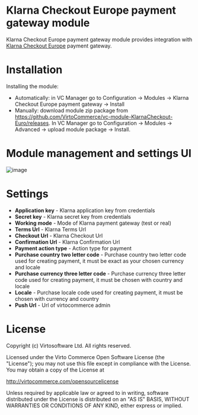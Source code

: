 # Klarna Checkout Europe payment gateway module
Klarna Checkout Europe payment gateway module provides integration with <a href="https://www.klarna.com" target="_blank">Klarna Checkout Europe</a> payment gateway. 

# Installation
Installing the module:
* Automatically: in VC Manager go to Configuration -> Modules -> Klarna Checkout Europe payment gateway -> Install
* Manually: download module zip package from https://github.com/VirtoCommerce/vc-module-KlarnaCheckout-Euro/releases. In VC Manager go to Configuration -> Modules -> Advanced -> upload module package -> Install.

# Module management and settings UI
![image](https://cloud.githubusercontent.com/assets/5801549/16420018/68299178-3d58-11e6-94ff-77e6e22be134.png)

# Settings
* **Application key** - Klarna application key from credentials
* **Secret key** - Klarna secret key from credentials
* **Working mode** - Mode of Klarna payment gateway (test or real)
* **Terms Url** - Klarna Terms Url
* **Checkout Url** - Klarna Checkout Url
* **Confirmation Url** - Klarna Confirmation Url
* **Payment action type** - Action type for payment
* **Purchase country two letter code** - Purchase country two letter code used for creating payment, it must be exact as your chosen currency and locale
* **Purchase currency three letter code** - Purchase currency three letter code used for creating payment, it must be chosen with country and locale
* **Locale** - Purchase locale code used for creating payment, it must be chosen with currency and country
* **Push Url** - Url of virtocommerce admin


# License
Copyright (c) Virtosoftware Ltd.  All rights reserved.

Licensed under the Virto Commerce Open Software License (the "License"); you
may not use this file except in compliance with the License. You may
obtain a copy of the License at

http://virtocommerce.com/opensourcelicense

Unless required by applicable law or agreed to in writing, software
distributed under the License is distributed on an "AS IS" BASIS,
WITHOUT WARRANTIES OR CONDITIONS OF ANY KIND, either express or
implied.
